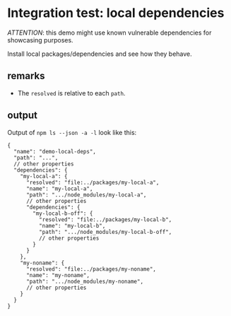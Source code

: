 # Integration test: local dependencies

*ATTENTION*: this demo might use known vulnerable dependencies for showcasing purposes.

Install local packages/dependencies and see how they behave.

## remarks

* The `resolved` is relative to each `path`.

## output

Output of `npm ls --json -a -l` look like this:

```json5
{
  "name": "demo-local-deps",
  "path": "...",
  // other properties
  "dependencies": {
    "my-local-a": {
      "resolved": "file:../packages/my-local-a",
      "name": "my-local-a",
      "path": ".../node_modules/my-local-a",
      // other properties
      "dependencies": {
        "my-local-b-off": {
          "resolved": "file:../packages/my-local-b",
          "name": "my-local-b",
          "path": ".../node_modules/my-local-b-off",
          // other properties
        }
      }
    },
    "my-noname": {
      "resolved": "file:../packages/my-noname",
      "name": "my-noname",
      "path": ".../node_modules/my-noname",
      // other properties
    }
  }
}
```
